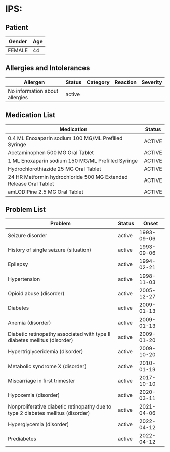 # IPS:

## Patient

|Gender|Age|
|---|---|
|FEMALE|44|

## Allergies and Intolerances

|Allergen|Status|Category|Reaction|Severity|
|---|---|---|---|---|
|No information about allergies|active||||

## Medication List

|Medication|Status|
|---|---|
|0.4 ML Enoxaparin sodium 100 MG/ML Prefilled Syringe|ACTIVE|
|Acetaminophen 500 MG Oral Tablet|ACTIVE|
|1 ML Enoxaparin sodium 150 MG/ML Prefilled Syringe|ACTIVE|
|Hydrochlorothiazide 25 MG Oral Tablet|ACTIVE|
|24 HR Metformin hydrochloride 500 MG Extended Release Oral Tablet|ACTIVE|
|amLODIPine 2.5 MG Oral Tablet|ACTIVE|

## Problem List

|Problem|Status|Onset|
|---|---|---|
|Seizure disorder|active|1993-09-06|
|History of single seizure (situation)|active|1993-09-06|
|Epilepsy|active|1994-02-21|
|Hypertension|active|1998-11-03|
|Opioid abuse (disorder)|active|2005-12-27|
|Diabetes|active|2009-01-13|
|Anemia (disorder)|active|2009-01-13|
|Diabetic retinopathy associated with type II diabetes mellitus (disorder)|active|2009-01-20|
|Hypertriglyceridemia (disorder)|active|2009-10-20|
|Metabolic syndrome X (disorder)|active|2010-01-19|
|Miscarriage in first trimester|active|2017-10-10|
|Hypoxemia (disorder)|active|2020-03-11|
|Nonproliferative diabetic retinopathy due to type 2 diabetes mellitus (disorder)|active|2021-04-06|
|Hyperglycemia (disorder)|active|2022-04-12|
|Prediabetes|active|2022-04-12|
